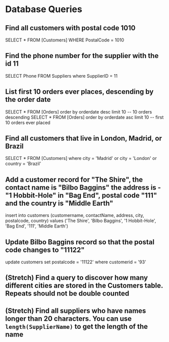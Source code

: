 # Database Queries

## Find all customers with postal code 1010

SELECT * FROM [Customers] WHERE PostalCode = 1010

## Find the phone number for the supplier with the id 11

SELECT Phone FROM Suppliers where SupplierID = 11

## List first 10 orders ever places, descending by the order date

SELECT * FROM [Orders] order by orderdate desc limit 10 -- 10 orders descending
SELECT * FROM [Orders] order by orderdate asc limit 10 -- first 10 orders ever placed

## Find all customers that live in London, Madrid, or Brazil

SELECT * FROM [Customers] where city = 'Madrid' or city = 'London' or country = 'Brazil'

## Add a customer record for "The Shire", the contact name is "Bilbo Baggins" the address is -"1 Hobbit-Hole" in "Bag End", postal code "111" and the country is "Middle Earth"

insert into customers (customername, contactName, address, city, postalcode, country) values ('The Shire', 'Bilbo Baggins', '1 Hobbit-Hole', 'Bag End', '111', 'Middle Earth')

## Update Bilbo Baggins record so that the postal code changes to "11122"

update customers set postalcode = '11122' where customerid = '93'

## (Stretch) Find a query to discover how many different cities are stored in the Customers table. Repeats should not be double counted

## (Stretch) Find all suppliers who have names longer than 20 characters. You can use `length(SupplierName)` to get the length of the name
